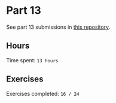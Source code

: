 # Part 13

See part 13 submissions in [this repository](https://github.com/rikurauhala/fullstack-part13).

## Hours

Time spent: `13 hours`

## Exercises

Exercises completed: `16 / 24`
